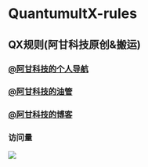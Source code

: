 # QuantumultX-rules
## QX规则(阿甘科技原创&搬运)
### [@阿甘科技的个人导航](https://xydh.fun/gzy20080302)

### [@阿甘科技的油管](https://www.youtube.com/channel/UCj4DaQ3kboTY6tun1eCaT9g/featured)

### [@阿甘科技的博客](https://agkjvip.github.io)


### 访问量

![](http://profile-counter.glitch.me/evilbutcher/count.svg)
